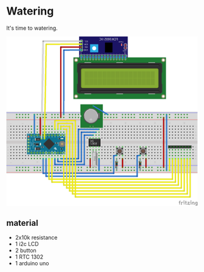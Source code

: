 Watering
========

It's time to watering.

![watering_bb.png](https://raw.githubusercontent.com/Lupino/watering/master/watering_bb.png)

material
--------

* 2x10k resistance
* 1 i2c LCD
* 2 button
* 1 RTC 1302
* 1 arduino uno
